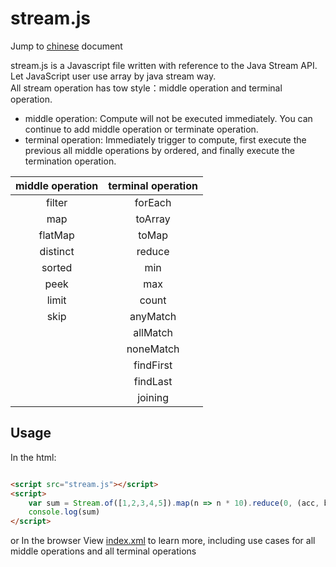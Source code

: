 # stream.js  
Jump to [chinese](README_ch.md) document

stream.js is a Javascript file written with reference to the Java Stream API.  
Let JavaScript user use array by java stream way.  
All stream operation has tow style：middle operation and terminal operation.  
+ middle operation: Compute will not be executed immediately. You can continue to add middle operation or terminate operation.  
+ terminal operation: Immediately trigger to compute, first execute the previous all middle operations by ordered, and finally execute the termination operation.

| middle operation | terminal operation |
|:----------------:|:------------------:|
|      filter      |      forEach       |
|       map        |      toArray       |
|     flatMap      |       toMap        |
|     distinct     |       reduce       |
|      sorted      |        min         |
|       peek       |        max         |
|      limit       |       count        |
|       skip       |      anyMatch      |
|                  |      allMatch      |
|                  |     noneMatch      |
|                  |     findFirst      |
|                  |      findLast      |
|                  |      joining       |


## Usage
In the html:

```html

<script src="stream.js"></script>
<script>
    var sum = Stream.of([1,2,3,4,5]).map(n => n * 10).reduce(0, (acc, b) => acc + b)
    console.log(sum)
</script>
```

or In the browser View [index.xml](index.html) to learn more, including use cases for all middle operations and all terminal operations
